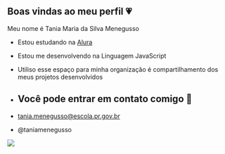## Boas vindas ao meu perfil 💗

Meu nome é Tania Maria da Silva Menegusso

- Estou estudando na [Alura](https://www.alura.com.br)
- Estou me desenvolvendo na Linguagem JavaScript
- Utiliso esse espaço para minha organização é compartilhamento dos meus projetos desenvolvidos

- ## Você pode entrar em contato comigo 📧

- tania.menegusso@escola.pr.gov.br

- @taniamenegusso

![]( https://media.tenor.com/pLI0522ipGYAAAAi/stitch.gif)
 
